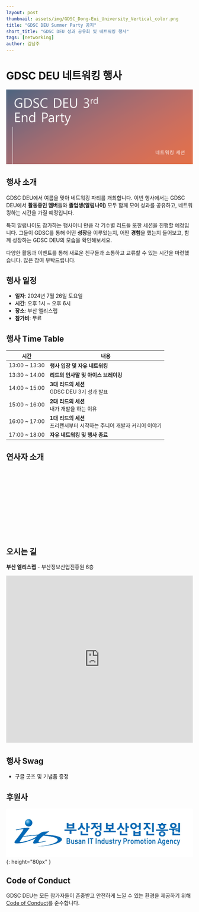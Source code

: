 ```yaml
---
layout: post
thumbnail: assets/img/GDSC_Dong-Eui_University_Vertical_color.png
title: "GDSC DEU Summer Party 공지"
short_title: "GDSC DEU 성과 공유회 및 네트워킹 행사"
tags: [networking]
author: 김남주
---
```


# GDSC DEU 네트워킹 행사

![GDSC DEU 네트워킹 파티](/assets/img/events/24.07.20/Summer%20Party.png)

## 행사 소개

GDSC DEU에서 여름을 맞아 네트워킹 파티를 개최합니다.
이번 행사에서는 GDSC DEU에서 **활동중인 멤버**들와 **졸업생(알럼나이)** 모두 함께 모여 성과를 공유하고, 네트워킹하는 시간을 가질 예정입니다.

특히 알럼나이도 참가하는 행사이니 만큼 각 기수별 리드들 또한 세션을 진행할 예정입니다.
그들이 GDSC를 통해 어떤 **성장**을 이루었는지, 어떤 **경험**을 했는지 들어보고, 함께 성장하는 GDSC DEU의 모습을 확인해보세요.

다양한 활동과 이벤트를 통해 새로운 친구들과 소통하고 교류할 수 있는 시간을 마련했습니다.
많은 참여 부탁드립니다.

## 행사 일정

- **일자**: 2024년 7월 26일 토요일
- **시간**: 오후 1시 ~ 오후 6시
- **장소**: 부산 엘리스랩
- **참가비**: 무료

## 행사 Time Table

<!-- ![Schedule](/assets/img/events/24.07.20/schdule.png) -->

| **시간**      | **내용**                                                                 |
| ------------- | ------------------------------------------------------------------------ |
| 13:00 ~ 13:30 | **행사 입장 및 자유 네트워킹**                                           |
| 13:30 ~ 14:00 | **리드의 인사말 및 아이스 브레이킹**                                     |
| 14:00 ~ 15:00 | **3대 리드의 세션**<br>GDSC DEU 3기 성과 발표                            |
| 15:00 ~ 16:00 | **2대 리드의 세션**<br>내가 개발을 하는 이유                             |
| 16:00 ~ 17:00 | **1대 리드의 세션**<br>프리랜서부터 시작하는 주니어 개발자 커리어 이야기 |
| 17:00 ~ 18:00 | **자유 네트워킹 및 행사 종료**                                           |

## 연사자 소개

<br><br>

<github-profile-widget username="cmsong111"></github-profile-widget>

<script src="https://npmcdn.com/github-profile-widget@1.3.0/github-profile-widget.js"></script>

<br><br>

<github-profile-widget username="SerenityS"></github-profile-widget>

<script src="https://npmcdn.com/github-profile-widget@1.3.0/github-profile-widget.js"></script>

<br><br>
<github-profile-widget username="pers0n4"></github-profile-widget>

<script src="https://npmcdn.com/github-profile-widget@1.3.0/github-profile-widget.js"></script>

<br><br>

## 오시는 길

**부산 엘리스랩** - 부산정보산업진흥원 6층

<iframe src="https://www.google.com/maps/embed?pb=!1m18!1m12!1m3!1d3261.3475318018454!2d129.1307199!3d35.17288970000001!2m3!1f0!2f0!3f0!3m2!1i1024!2i768!4f13.1!3m3!1m2!1s0x356892c1b40a71d7%3A0x1d9bc8d9a8184f51!2z67aA7IKw7KCV67O07IKw7JeF7KeE7Z2l7JuQ!5e0!3m2!1sko!2skr!4v1715803110282!5m2!1sko!2skr"  width="100%"  height="450" style="border:0;" allowfullscreen="" loading="lazy" referrerpolicy="no-referrer-when-downgrade"></iframe>

## 행사 Swag

- 구글 굿즈 및 기념품 증정

## 후원사

<!-- ![](https://file.mk.co.kr/meet/neds/2022/11/image_readtop_2022_1028013_16686438615239589.jpg){: height="70px" } -->

![](/assets/img/events/24.07.20/BIPA_logo.jpg){: height="80px" }

## Code of Conduct

GDSC DEU는 모든 참가자들이 존중받고 안전하게 느낄 수 있는 환경을 제공하기 위해 [Code of Conduct](https://www.google.com/events/policy/anti-harassmentpolicy.html?hl=ko)를 준수합니다.
